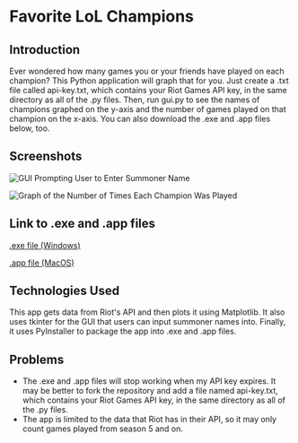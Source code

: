 # Favorite LoL Champions
## Introduction
Ever wondered how many games you or your friends have played on each champion? This Python application will graph that for you. Just create a .txt file called api-key.txt, which contains your Riot Games API key, in the same directory as all of the .py files. Then, run gui.py to see the names of champions graphed on the y-axis and the number of games played on that champion on the x-axis. You can also download the .exe and .app files below, too.

## Screenshots
![GUI Prompting User to Enter Summoner Name](https://i.postimg.cc/hvLsT8BL/GUI-example.png)

![Graph of the Number of Times Each Champion Was Played](https://i.postimg.cc/RVf5p2Md/acofspads.png)

## Link to .exe and .app files
[.exe file (Windows)](https://drive.google.com/file/d/1IK2Yn6Lgaq9Ozs2Pd_zNnMapN0oywPw4/view?usp=sharing)

[.app file (MacOS)](https://drive.google.com/drive/folders/1YTI2FNBYyIplQ4Vw0k1qnvJ3qCPYHVhE?usp=sharing)

## Technologies Used
This app gets data from Riot's API and then plots it using Matplotlib. It also uses tkinter for the GUI that users can input summoner names into. Finally, it uses PyInstaller to package the app into .exe and .app files.

## Problems
- The .exe and .app files will stop working when my API key expires. It may be better to fork the repository and add a file named api-key.txt, which contains your Riot Games API key, in the same directory as all of the .py files.
- The app is limited to the data that Riot has in their API, so it may only count games played from season 5 and on.
